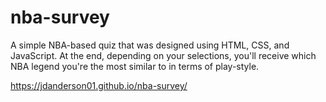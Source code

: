 # nba-survey
A simple NBA-based quiz that was designed using HTML, CSS, and JavaScript. At the end, depending on your selections, you'll receive which NBA legend you're the most similar to in terms of play-style.

https://jdanderson01.github.io/nba-survey/
